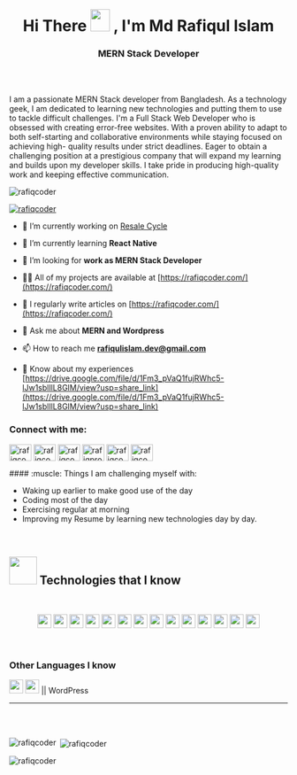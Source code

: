 <img src="Md Rafiqul Islam.png" alt="" /> </a><p align="center"> 

<h1 align="center">Hi There<a> <img src="https://media.giphy.com/media/hvRJCLFzcasrR4ia7z/giphy.gif" width="35px" height="40px" ></a> , I'm Md Rafiqul Islam </h1>

<h3 align="center"> MERN Stack Developer</h3>
<br />
<br />



 I am a passionate MERN Stack developer from Bangladesh. As a technology geek, I am dedicated to learning new technologies and putting them to use to tackle difficult challenges. I'm a Full Stack Web Developer who is obsessed with creating error-free websites. With a proven ability to adapt to both self-starting and collaborative environments while staying focused on achieving high- quality results under strict deadlines. Eager to obtain a challenging position at a prestigious company that will expand my learning and builds upon my developer skills. I take pride in producing high-quality work and keeping effective communication.


<p align="left"> <img src="https://komarev.com/ghpvc/?username=rafiqcoder&label=Profile%20views&color=0e75b6&style=flat" alt="rafiqcoder" /> </p>

<p align="left"> <a href="https://github.com/ryo-ma/github-profile-trophy"><img src="https://github-profile-trophy.vercel.app/?username=rafiqcoder" alt="rafiqcoder" /></a> </p>

- 🔭 I’m currently working on [Resale Cycle](https://resalecyclebd.web.app/)

- 🌱 I’m currently learning **React Native**

- 👯 I’m looking for **work as MERN Stack Developer**

- 👨‍💻 All of my projects are available at [https://rafiqcoder.com/](https://rafiqcoder.com/)

- 📝 I regularly write articles on [https://rafiqcoder.com/](https://rafiqcoder.com/)

- 💬 Ask me about **MERN and Wordpress**

- 📫 How to reach me **rafiqulislam.dev@gmail.com**

- 📄 Know about my experiences [https://drive.google.com/file/d/1Fm3_pVaQ1fujRWhc5-lJw1sblIlL8GlM/view?usp=share_link](https://drive.google.com/file/d/1Fm3_pVaQ1fujRWhc5-lJw1sblIlL8GlM/view?usp=share_link)

<h3 align="left">Connect with me:</h3>
<p align="left">
<a href="https://codepen.io/rafiqcoder" target="blank"><img align="center" src="https://raw.githubusercontent.com/rahuldkjain/github-profile-readme-generator/master/src/images/icons/Social/codepen.svg" alt="rafiqcoder" height="30" width="40" /></a>
<a href="https://twitter.com/rafiqcoder" target="blank"><img align="center" src="https://raw.githubusercontent.com/rahuldkjain/github-profile-readme-generator/master/src/images/icons/Social/twitter.svg" alt="rafiqcoder" height="30" width="40" /></a>
<a href="https://linkedin.com/in/rafiqcoder" target="blank"><img align="center" src="https://raw.githubusercontent.com/rahuldkjain/github-profile-readme-generator/master/src/images/icons/Social/linked-in-alt.svg" alt="rafiqcoder" height="30" width="40" /></a>
<a href="https://fb.com/rafiqprofile" target="blank"><img align="center" src="https://raw.githubusercontent.com/rahuldkjain/github-profile-readme-generator/master/src/images/icons/Social/facebook.svg" alt="rafiqprofile" height="30" width="40" /></a>
<a href="https://instagram.com/rafiqcoder" target="blank"><img align="center" src="https://raw.githubusercontent.com/rahuldkjain/github-profile-readme-generator/master/src/images/icons/Social/instagram.svg" alt="rafiqcoder" height="30" width="40" /></a>
<a href="https://www.youtube.com/c/rafiqcoder" target="blank"><img align="center" src="https://raw.githubusercontent.com/rahuldkjain/github-profile-readme-generator/master/src/images/icons/Social/youtube.svg" alt="rafiqcoder" height="30" width="40" /></a>
</p>
#### :muscle: Things I am challenging myself with:

- Waking up earlier to make good use of the day
- Coding most of the day
- Exercising regular at morning
- Improving my Resume by learning new technologies day by day.

<br />

<h2><img src = "https://media2.giphy.com/media/QssGEmpkyEOhBCb7e1/giphy.gif?cid=ecf05e47a0n3gi1bfqntqmob8g9aid1oyj2wr3ds3mg700bl&rid=giphy.gif" width='50'/>&nbsp;Technologies that I know</h2>

<br>
<p align="center">
<img src="https://img.shields.io/badge/HTML5-E34F26?style=for-the-badge&logo=html5&logoColor=white" height="25"/> <img src="https://img.shields.io/badge/CSS3-1572B6?style=for-the-badge&logo=css3&logoColor=white" height="25"/> <img src="https://img.shields.io/badge/javascript-F7DF1E.svg?&style=for-the-badge&logo=javascript&logoColor=white" height="25"/> <img src="https://img.shields.io/badge/React-20232A?style=for-the-badge&logo=react&logoColor=61DAFB" height="25"/> <img src="https://img.shields.io/badge/React_Router-CA4245?style=for-the-badge&logo=react-router&logoColor=white" height="25"/> <img src=" 	https://img.shields.io/badge/Sass-CC6699?style=for-the-badge&logo=sass&logoColor=white" height="25"/> <img src="https://img.shields.io/badge/Material--UI-0081CB?style=for-the-badge&logo=material-ui&logoColor=white" height="25"/> <img src="https://img.shields.io/badge/Bootstrap-563D7C?style=for-the-badge&logo=bootstrap&logoColor=white" height="25"/> <img src="https://img.shields.io/badge/Tailwind_CSS-38B2AC?style=for-the-badge&logo=tailwind-css&logoColor=white" height="25"/> <img src="https://img.shields.io/badge/Netlify-00C7B7?style=for-the-badge&logo=netlify&logoColor=white" height="25"/> <img src="https://img.shields.io/badge/Heroku-430098?style=for-the-badge&logo=heroku&logoColor=white" height="25"/> <img src="https://img.shields.io/badge/firebase-FFCA28.svg?&style=for-the-badge&logo=firebase&logoColor=white" height="25"/> <img src="https://img.shields.io/badge/Node.js-43853D?style=for-the-badge&logo=node.js&logoColor=white" height="25"/> <img src="https://img.shields.io/badge/-MongoDB-4DB33D?style=flat&logo=mongodb&logoColor=FFFFFF" height="25"/>
</p>
<br/>

### Other Languages I know
<img src="https://img.shields.io/badge/-C%20&%20C++-659ad2?style=flat&logo=c%2B%2B&logoColor=ffffff" height="25"/> <img src="https://img.shields.io/badge/-Php-black?style=flat&logo=php&logoColor=white" height="25"/> || WordPress

---

<br/> <br/>



<p><img align="left" src="https://github-readme-stats.vercel.app/api/top-langs?username=rafiqcoder&show_icons=true&locale=en&layout=compact" alt="rafiqcoder" /></p>

<p>&nbsp;<img align="center" src="https://github-readme-stats.vercel.app/api?username=rafiqcoder&show_icons=true&locale=en" alt="rafiqcoder" /></p>

<p><img align="center" src="https://github-readme-streak-stats.herokuapp.com/?user=rafiqcoder&" alt="rafiqcoder" /></p>
<br>
<br />



